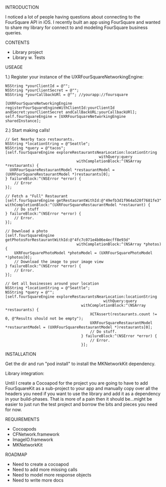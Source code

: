 INTRODUCTION

I noticed a lot of people having questions about connecting to the FourSquare API in iOS. I recently built an app using FourSquare
and wanted to share my library for connect to and modeling FourSquare business queries.

CONTENTS

- Library project
- Library w. Tests

USEAGE

1.) Register your instance of the UXRFourSquareNetworkingEngine:

    NSString *yourClientId = @"";
    NSString *yourClientSecret = @"";
    NSString *yourCallbackURl = @""; //yourapp://foursquare
    
    [UXRFourSquareNetworkingEngine registerFourSquareEngineWithClientId:yourClientId andSecret:yourClientSecret andCallBackURL:yourCallbackURl];
    self.fourSquareEngine = [UXRFourSquareNetworkingEngine sharedInstance];
    
2.) Start making calls!

    // Get Nearby taco restaurants.
    NSString *locationString = @"Seattle";
    NSString *query = @"tacos";
    [self.fourSquareEngine exploreRestaurantsNearLocation:locationString
                                              withQuery:query
                                    withCompletionBlock:^(NSArray *restaurants) {
      UXRFourSquareRestaurantModel *restaurantModel = (UXRFourSquareRestaurantModel *)restaurants[0];
    } failureBlock:^(NSError *error) {
        // Error
    }];
  
    // Fetch a "Full" Restaurant
    [self.fourSquareEngine getRestaurantWithId:@"49efb3d1f964a520f7681fe3" withCompletionBlock:^(UXRFourSquareRestaurantModel *restaurant) {
        // Do stuff
    } failureBlock:^(NSError *error) {
        // Error.
    }];
  
    // Download a photo
    [self.fourSquareEngine getPhotosForRestaurantWithId:@"4fc7c071e4b06e4ecff8e93d"
                                    withCompletionBlock:^(NSArray *photos) {
        UXRFourSquarePhotoModel *photoModel = (UXRFourSquarePhotoModel *)photos[0];
        // Download the image to your image view 
    } failureBlock:^(NSError *error) {
        // Error.
    }];
    
    // Get all businesses around your location
    NSString *locationString = @"Seattle";
    NSString *query = @"";
    [self.fourSquareEngine exploreRestaurantsNearLocation:locationString
                                                withQuery:query
                                      withCompletionBlock:^(NSArray *restaurants) {
                                          XCTAssert(restaurants.count != 0, @"Results should not be empty");
                                          UXRFourSquareRestaurantModel *restaurantModel = (UXRFourSquareRestaurantModel *)restaurants[0];
                                          // Do stuff.
                                      } failureBlock:^(NSError *error) {
                                          // Error.
                                      }];

INSTALLATION

Get the dir and run "pod install" to install the MKNetworkKit dependency. 

Library integration:

Until I create a Cocoapod for the project you are going to have to add FourSquareKit as a sub-project to your app and manually
copy over all the headers you need if you want to use the library and add it as a dependency in your build-phases. That is more
of a pain then it should be...might be easier to just run the test project and borrow the bits and pieces you need for now.

REQUIREMENTS

- Cocoapods
- CFNetwork.framework
- ImageIO.framework
- MKNetworkKit

ROADMAP

- Need to create a cocoapod
- Need to add more missing calls
- Need to model more response objects
- Need to write more docs
